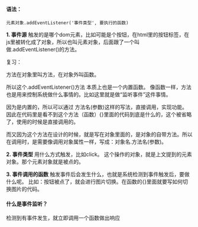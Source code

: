 #### 语法：

`元素对象.addEventListener('事件类型', 要执行的函数)`


**1. 事件源**
触发的是哪个dom元素，比如可能是个按钮，在html里的按钮标签，在js里被转化成了对象，所以也叫元素对象，后面跟了一个叫做.addEventListener()的方法。

复习：

方法在对象里叫方法，在对象外叫函数。

所以这个.addEventListener()方法 本质上也是一个内置函数。
像函数一样，方法也是用来控制系统做什么事情的。比如这里就是做“监听事件”这件事情。

因为是内置的，所以可以通过 方法名(参数)这样的写法，直接调用，实现功能。因此在代码里是看不到这个方法（函数）{}里面的代码到底是什么的，这个被省略了，使用的时候是直接调用的。

而又因为这个方法在设计的时候，就是写在对象里面的，是对象的自带方法。所以在调用时，是需要像调用对象属性一样，写成：对象名.方法名(参数)。

**2. 事件类型**
用什么方式触发，比如click。
这个操作的对象，就是上文提到的元素对象。那个元素对象就是被点的。

**3. 事件调用的函数**
触发事件后会发生什么，也就是系统检测到事件触发后，要做什么呢。
比如：按钮被点了，就会进行图片切换。在函数的{}里面就要写如何切换图片的代码。

#### 什么是事件监听？

检测到有事件发生，就立即调用一个函数做出响应